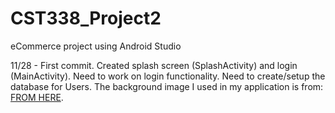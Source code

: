 # CST338_Project2
eCommerce project using Android Studio

11/28 - First commit.  Created splash screen (SplashActivity) and login (MainActivity).  Need to work on login functionality.  Need to create/setup the database for Users. The background image I used in my application is from:  <a href="https://i.pinimg.com/originals/da/4e/01/da4e01b18b65ffb43d0a849b837e954b.jpg">FROM HERE</a>.<br><br>
